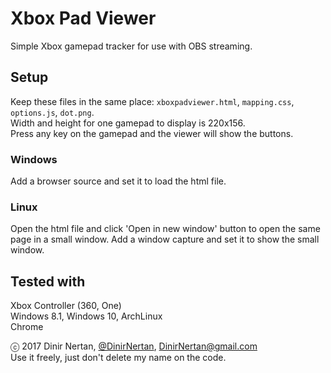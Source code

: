 # Xbox Pad Viewer
Simple Xbox gamepad tracker for use with OBS streaming.

## Setup
Keep these files in the same place: `xboxpadviewer.html`, `mapping.css`, `options.js`, `dot.png`.  
Width and height for one gamepad to display is 220x156.  
Press any key on the gamepad and the viewer will show the buttons.

### Windows
Add a browser source and set it to load the html file.

### Linux
Open the html file and click 'Open in new window' button to open the same page in a small window.
Add a window capture and set it to show the small window.

## Tested with
Xbox Controller (360, One)  
Windows 8.1, Windows 10, ArchLinux  
Chrome

ⓒ 2017 Dinir Nertan, [@DinirNertan](https://twitter.com/DinirNertan), DinirNertan@gmail.com  
   Use it freely, just don't delete my name on the code.